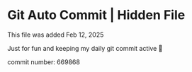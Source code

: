 # Git Auto Commit | Hidden File

This file was added Feb 12, 2025

Just for fun and keeping my daily git commit active 🤪

commit number: 669868
